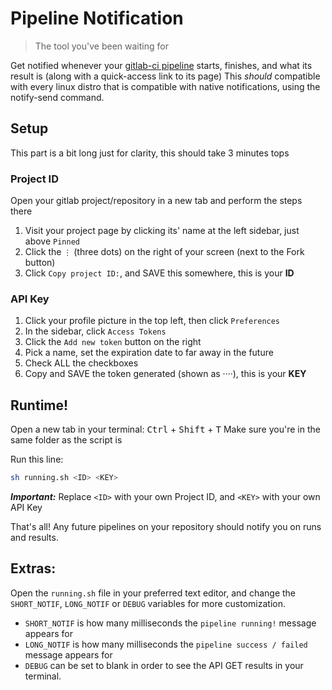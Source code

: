 # Pipeline Notification

> The tool you've been waiting for

Get notified whenever your [gitlab-ci pipeline](https://about.gitlab.com/solutions/continuous-integration) starts, finishes, and what its result is (along with a quick-access link to its page)
This *should* compatible with every linux distro that is compatible with native notifications, using the notify-send command.

## Setup
This part is a bit long just for clarity, this should take 3 minutes tops
### Project ID
Open your gitlab project/repository in a new tab and perform the steps there
1. Visit your project page by clicking its' name at the left sidebar, just above `Pinned`
2. Click the `⋮` (three dots) on the right of your screen (next to the Fork button)
3. Click `Copy project ID:`, and SAVE this somewhere, this is your **ID**

### API Key
1. Click your profile picture in the top left, then click `Preferences`
3. In the sidebar, click `Access Tokens`
4. Click the `Add new token` button on the right
5. Pick a name, set the expiration date to far away in the future
6. Check ALL the checkboxes
7. Copy and SAVE the token generated (shown as ····), this is your **KEY**

## Runtime!
Open a new tab in your terminal: <kbd>Ctrl</kbd> + <kbd>Shift</kbd> + <kbd>T</kbd>
Make sure you're in the same folder as the script is

Run this line:
```sh
sh running.sh <ID> <KEY>
```
***Important:***  Replace `<ID>` with your own Project ID, and `<KEY>` with your own API Key

That's all! Any future pipelines on your repository should notify you on runs and results.

## Extras:
Open the `running.sh` file in your preferred text editor, and change the `SHORT_NOTIF`, `LONG_NOTIF` or `DEBUG` variables for more customization.
- `SHORT_NOTIF` is how many milliseconds the `pipeline running!` message appears for
- `LONG_NOTIF` is how many milliseconds the `pipeline success / failed` message appears for
- `DEBUG` can be set to blank in order to see the API GET results in your terminal.
